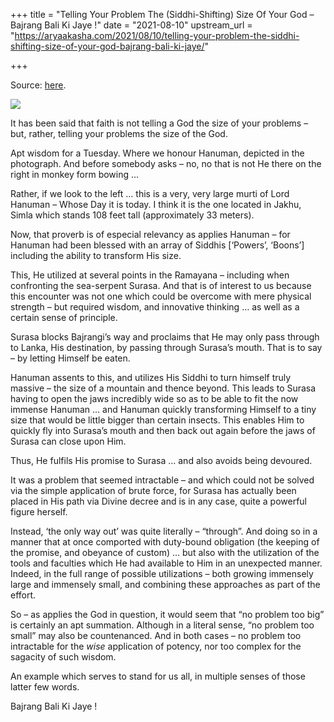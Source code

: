 +++
title = "Telling Your Problem The (Siddhi-Shifting) Size Of Your God – Bajrang Bali Ki Jaye !"
date = "2021-08-10"
upstream_url = "https://aryaakasha.com/2021/08/10/telling-your-problem-the-siddhi-shifting-size-of-your-god-bajrang-bali-ki-jaye/"

+++

Source: [here](https://aryaakasha.com/2021/08/10/telling-your-problem-the-siddhi-shifting-size-of-your-god-bajrang-bali-ki-jaye/).

![](https://aryaakasha.files.wordpress.com/2021/08/e8zueimuuaaujv8.jpg?w=711)

It has been said that faith is not telling a God the size of your problems – but, rather, telling your problems the size of the God.

Apt wisdom for a Tuesday. Where we honour Hanuman, depicted in the photograph. And before somebody asks – no, no that is not He there on the right in monkey form bowing …

Rather, if we look to the left … this is a very, very large murti of Lord Hanuman – Whose Day it is today. I think it is the one located in Jakhu, Simla which stands 108 feet tall (approximately 33 meters).

Now, that proverb is of especial relevancy as applies Hanuman – for Hanuman had been blessed with an array of Siddhis \[‘Powers’, ‘Boons’\] including the ability to transform His size.

This, He utilized at several points in the Ramayana – including when confronting the sea-serpent Surasa. And that is of interest to us because this encounter was not one which could be overcome with mere physical strength – but required wisdom, and innovative thinking … as well as a certain sense of principle.

Surasa blocks Bajrangi’s way and proclaims that He may only pass through to Lanka, His destination, by passing through Surasa’s mouth. That is to say – by letting Himself be eaten.

Hanuman assents to this, and utilizes His Siddhi to turn himself truly massive – the size of a mountain and thence beyond. This leads to Surasa having to open the jaws incredibly wide so as to be able to fit the now immense Hanuman … and Hanuman quickly transforming Himself to a tiny size that would be little bigger than certain insects. This enables Him to quickly fly into Surasa’s mouth and then back out again before the jaws of Surasa can close upon Him.

Thus, He fulfils His promise to Surasa … and also avoids being devoured.

It was a problem that seemed intractable – and which could not be solved via the simple application of brute force, for Surasa has actually been placed in His path via Divine decree and is in any case, quite a powerful figure herself.

Instead, ‘the only way out’ was quite literally – “through”. And doing so in a manner that at once comported with duty-bound obligation (the keeping of the promise, and obeyance of custom) … but also with the utilization of the tools and faculties which He had available to Him in an unexpected manner. Indeed, in the full range of possible utilizations – both growing immensely large and immensely small, and combining these approaches as part of the effort.

So – as applies the God in question, it would seem that “no problem too big” is certainly an apt summation. Although in a literal sense, “no problem too small” may also be countenanced. And in both cases – no problem too intractable for the *wise* application of potency, nor too complex for the sagacity of such wisdom.

An example which serves to stand for us all, in multiple senses of those latter few words.

Bajrang Bali Ki Jaye !